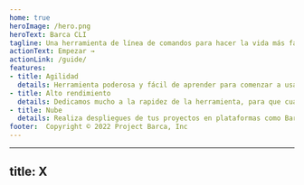 ```yaml
---
home: true
heroImage: /hero.png
heroText: Barca CLI
tagline: Una herramienta de línea de comandos para hacer la vida más fácil a los desarrolladores
actionText: Empezar →
actionLink: /guide/
features:
- title: Agilidad
  details: Herramienta poderosa y fácil de aprender para comenzar a usar en sus proyectos.
- title: Alto rendimiento
  details: Dedicamos mucho a la rapidez de la herramienta, para que cualquier cliente se sienta a gusto generando sus proyectos.
- title: Nube
  details: Realiza despliegues de tus proyectos en plataformas como Barca Cloud, Heroku, Amazon Web, Google Cloud, etc.
footer:  Copyright © 2022 Project Barca, Inc
---
```



---
title: X
---